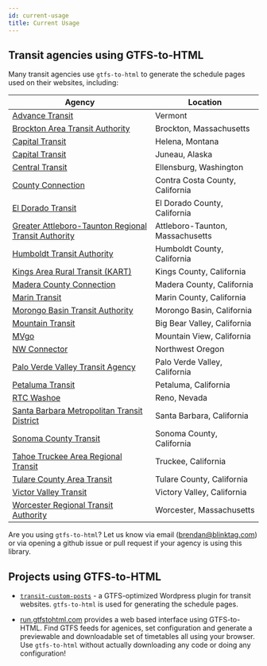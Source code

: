 ```yaml
---
id: current-usage
title: Current Usage
---
```


## Transit agencies using GTFS-to-HTML

Many transit agencies use `gtfs-to-html` to generate the schedule pages used on their websites, including:

| Agency | Location |
| -------- | --------- |
| [Advance Transit](https://advancetransit.com) | Vermont |
| [Brockton Area Transit Authority](https://ridebat.com) | Brockton, Massachusetts |
| [Capital Transit](http://www.ridethecapitalt.org) | Helena, Montana |
| [Capital Transit](https://juneaucapitaltransit.org) | Juneau, Alaska |
| [Central Transit](https://centraltransit.org) | Ellensburg, Washington |
| [County Connection](https://countyconnection.com) | Contra Costa County, California |
| [El Dorado Transit](http://eldoradotransit.com) | El Dorado County, California |
| [Greater Attleboro-Taunton Regional Transit Authority](https://www.gatra.org) | Attleboro-Taunton, Massachusetts |
| [Humboldt Transit Authority](http://hta.org) | Humboldt County, California |
| [Kings Area Rural Transit (KART)](https://www.kartbus.org) | Kings County, California |
| [Madera County Connection](http://mcctransit.com) | Madera County, California |
| [Marin Transit](https://marintransit.org) | Marin County, California |
| [Morongo Basin Transit Authority](https://mbtabus.com) | Morongo Basin, California |
| [Mountain Transit](http://mountaintransit.org) | Big Bear Valley, California |
| [MVgo](https://mvgo.org) | Mountain View, California |
| [NW Connector](http://www.nworegontransit.org) | Northwest Oregon |
| [Palo Verde Valley Transit Agency](http://pvvta.com) | Palo Verde Valley, California |
| [Petaluma Transit](http://transit.cityofpetaluma.net) | Petaluma, California |
| [RTC Washoe](https://www.rtcwashoe.com) | Reno, Nevada |
| [Santa Barbara Metropolitan Transit District](https://sbmtd.gov) | Santa Barbara, California |
| [Sonoma County Transit](http://sctransit.com) | Sonoma County, California |
| [Tahoe Truckee Area Regional Transit](https://tahoetruckeetransit.com) | Truckee, California |
| [Tulare County Area Transit](https://ridetcat.org) | Tulare County, California |
| [Victor Valley Transit](https://vvta.org) | Victory Valley, California |
| [Worcester Regional Transit Authority](https://therta.com) | Worcester, Massachusetts |

Are you using `gtfs-to-html`? Let us know via email (brendan@blinktag.com) or via opening a github issue or pull request if your agency is using this library.

## Projects using GTFS-to-HTML

* [`transit-custom-posts`](https://trilliumtransit.github.io/transit-custom-posts/) - a GTFS-optimized Wordpress plugin for transit websites. `gtfs-to-html` is used for generating the schedule pages.

*  [run.gtfstohtml.com](https://run.gtfstohtml.com) provides a web based interface using GTFS-to-HTML. Find GTFS feeds for agenices, set configuration and generate a previewable and downloadable set of timetables all using your browser. Use `gtfs-to-html` without actually downloading any code or doing any configuration!
